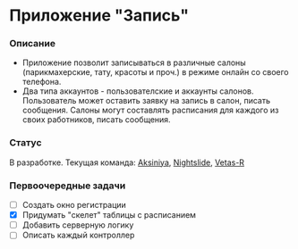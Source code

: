 # Приложение "Запись"

### Описание
* Приложение позволит записываться в различные салоны (парикмахерские, тату, красоты и проч.) в режиме онлайн со своего телефона.
* Два типа аккаунтов - пользователские и аккаунты салонов. Пользователь может оставить заявку на запись в салон, писать сообщения. Салоны могут составлять расписания для каждого из своих работников, писать сообщения.

### Статус
В разработке.
Текущая команда:  [Aksiniya](https://github.com/Aksiniya), [Nightslide](https://github.com/nightslide), [Vetas-R](https://github.com/Vetas-R)

### Первоочередные задачи
- [ ] Создать окно регистрации
- [x] Придумать "скелет" таблицы с расписанием
- [ ] Добавить серверную логику
- [ ] Описать каждый контроллер
